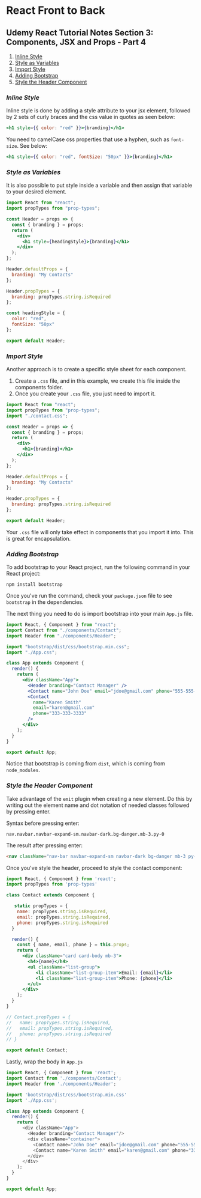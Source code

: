 # React Front to Back

## Udemy React Tutorial Notes Section 3: Components, JSX and Props - Part 4

1. [ Inline Style ](#inline-style)
2. [ Style as Variables ](#style-as-variables)
3. [ Import Style ](#import-style)
4. [ Adding Bootstrap ](#adding-bootstrap)
5. [ Style the Header Component ](#style-the-header-component)

<a data="inline-style"></a>

### **_Inline Style_**

Inline style is done by adding a style attribute to your jsx element, followed by 2 sets of curly braces and the css value in quotes as seen below:

```jsx
<h1 style={{ color: "red" }}>{branding}</h1>
```

You need to camelCase css properties that use a hyphen, such as `font-size`. See below:

```jsx
<h1 style={{ color: "red", fontSize: "50px" }}>{branding}</h1>
```

<a data="style-as-variables"></a>

### **_Style as Variables_**

It is also possible to put style inside a variable and then assign that variable to your desired element.

```jsx
import React from "react";
import propTypes from "prop-types";

const Header = props => {
  const { branding } = props;
  return (
    <div>
      <h1 style={headingStyle}>{branding}</h1>
    </div>
  );
};

Header.defaultProps = {
  branding: "My Contacts"
};

Header.propTypes = {
  branding: propTypes.string.isRequired
};

const headingStyle = {
  color: "red",
  fontSize: "50px"
};

export default Header;
```

<a data="import-style"></a>

### **_Import Style_**

Another approach is to create a specific style sheet for each component.

1. Create a `.css` file, and in this example, we create this file inside the components folder.
2. Once you create your `.css` file, you just need to import it.

```jsx
import React from "react";
import propTypes from "prop-types";
import "./contact.css";

const Header = props => {
  const { branding } = props;
  return (
    <div>
      <h1>{branding}</h1>
    </div>
  );
};

Header.defaultProps = {
  branding: "My Contacts"
};

Header.propTypes = {
  branding: propTypes.string.isRequired
};

export default Header;
```

Your `.css` file will only take effect in components that you import it into. This is great for encapsulation.

<a data="adding-bootstrap"></a>

### **_Adding Bootstrap_**

To add bootstrap to your React project, run the following command in your React project:

```
npm install bootstrap
```

Once you've run the command, check your `package.json` file to see `bootstrap` in the dependencies.

The next thing you need to do is import bootstrap into your main `App.js` file.

```jsx
import React, { Component } from "react";
import Contact from "./components/Contact";
import Header from "./components/Header";

import "bootstrap/dist/css/bootstrap.min.css";
import "./App.css";

class App extends Component {
  render() {
    return (
      <div className="App">
        <Header branding="Contact Manager" />
        <Contact name="John Doe" email="jdoe@gmail.com" phone="555-555-5555" />
        <Contact
          name="Karen Smith"
          email="karen@gmail.com"
          phone="333-333-3333"
        />
      </div>
    );
  }
}

export default App;
```

Notice that bootstrap is coming from `dist`, which is coming from `node_modules`.

<a data="style-the-header-component"></a>

### **_Style the Header Component_**

Take advantage of the `emit` plugin when creating a new element. Do this by writing out the element name and dot notation of needed classes followed by pressing enter.

Syntax before pressing enter:

```
nav.navbar.navbar-expand-sm.navbar-dark.bg-danger.mb-3.py-0
```

The result after pressing enter:

```html
<nav className="nav-bar navbar-expand-sm navbar-dark bg-danger mb-3 py-0"></nav>
```

Once you've style the header, proceed to style the contact component:

```jsx
import React, { Component } from 'react';
import propTypes from 'prop-types'

class Contact extends Component {

   static propTypes = {
    name: propTypes.string.isRequired,
    email: propTypes.string.isRequired,
    phone: propTypes.string.isRequired
  }

  render() {
    const { name, email, phone } = this.props;
    return (
      <div className="card card-body mb-3">
        <h4>{name}</h4>
        <ul className="list-group">
           <li className="list-group-item">Email: {email}</li>
           <li className="list-group-item">Phone: {phone}</li>
        </ul>
      </div>
    );
  }
}

// Contact.propTypes = {
//   name: propTypes.string.isRequired,
//   email: propTypes.string.isRequired,
//   phone: propTypes.string.isRequired
// }

export default Contact;
```

Lastly, wrap the body in ```App.js```

```javascript
import React, { Component } from 'react';
import Contact from './components/Contact';
import Header from './components/Header';

import 'bootstrap/dist/css/bootstrap.min.css'
import './App.css';

class App extends Component {
  render() {
    return (
      <div className="App">
        <Header branding="Contact Manager"/>
        <div className="container">
          <Contact name="John Doe" email="jdoe@gmail.com" phone="555-555-5555"/>
          <Contact name="Karen Smith" email="karen@gmail.com" phone="333-333-3333"/>
        </div>
      </div>
    );
  }
}

export default App;
```


